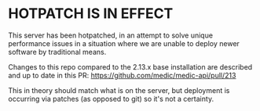 # HOTPATCH IS IN EFFECT

This server has been hotpatched, in an attempt to solve unique performance issues in a situation where we are unable to deploy newer software by traditional means.

Changes to this repo compared to the 2.13.x base installation are described and up to date in this PR: https://github.com/medic/medic-api/pull/213

This in theory should match what is on the server, but deployment is occurring via patches (as opposed to git) so it's not a certainty.


